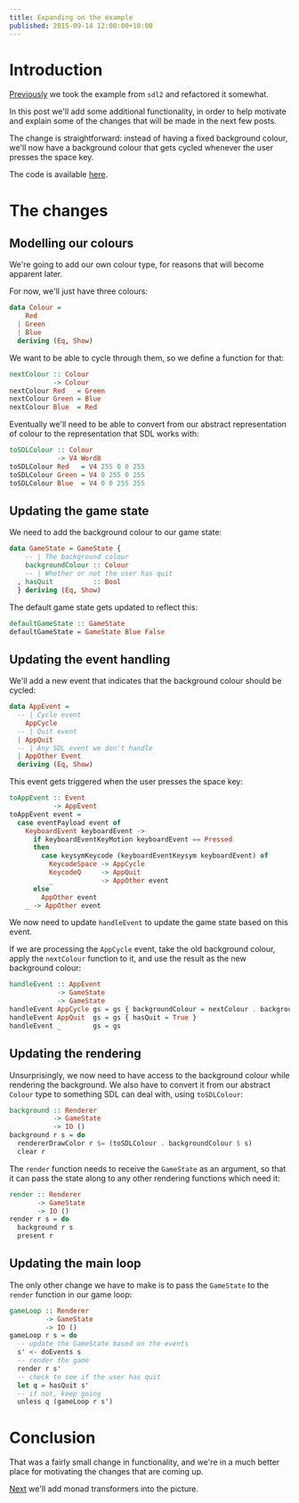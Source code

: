```yaml
---
title: Expanding on the example
published: 2015-09-14 12:00:00+10:00
---
```


# Introduction

[Previously](./refactor.html) we took the example from `sdl2` and refactored it somewhat.

In this post we'll add some additional functionality, in order to help motivate and explain some of the changes that will be made in the next few posts.

The change is straightforward: instead of having a fixed background colour, we'll now have a background colour that gets cycled whenever the user presses the space key.

The code is available [here](https://github.com/dalaing/falling-blocks/tree/master/code/part1/cycle).

# The changes

## Modelling our colours

We're going to add our own colour type, for reasons that will become apparent later.

For now, we'll just have three colours:
```haskell
data Colour =
    Red
  | Green
  | Blue
  deriving (Eq, Show)
```

We want to be able to cycle through them, so we define a function for that:
```haskell
nextColour :: Colour
           -> Colour
nextColour Red   = Green
nextColour Green = Blue
nextColour Blue  = Red
```

Eventually we'll need to be able to convert from our abstract representation of colour to the representation that SDL works with:
```haskell
toSDLColour :: Colour
            -> V4 Word8
toSDLColour Red   = V4 255 0 0 255
toSDLColour Green = V4 0 255 0 255
toSDLColour Blue  = V4 0 0 255 255
```

## Updating the game state

We need to add the background colour to our game state:
```haskell
data GameState = GameState {
    -- | The background colour
    backgroundColour :: Colour
    -- | Whether or not the user has quit
  , hasQuit          :: Bool
  } deriving (Eq, Show)
```

The default game state gets updated to reflect this:
```haskell
defaultGameState :: GameState
defaultGameState = GameState Blue False
```

## Updating the event handling

We'll add a new event that indicates that the background colour should be cycled:
```haskell
data AppEvent =
  -- | Cycle event
    AppCycle
  -- | Quit event
  | AppQuit
  -- | Any SDL event we don't handle
  | AppOther Event
  deriving (Eq, Show)
```

This event gets triggered when the user presses the space key:
```haskell
toAppEvent :: Event
           -> AppEvent
toAppEvent event =
  case eventPayload event of
    KeyboardEvent keyboardEvent ->
      if keyboardEventKeyMotion keyboardEvent == Pressed
      then
        case keysymKeycode (keyboardEventKeysym keyboardEvent) of
          KeycodeSpace -> AppCycle
          KeycodeQ     -> AppQuit
          _            -> AppOther event
      else
        AppOther event
    _ -> AppOther event
```

We now need to update `handleEvent` to update the game state based on this event.

If we are processing the `AppCycle` event, take the old background colour, apply the `nextColour` function to it, and use the result as the new background colour:
```haskell
handleEvent :: AppEvent
            -> GameState
            -> GameState
handleEvent AppCycle gs = gs { backgroundColour = nextColour . backgroundColour $ gs }
handleEvent AppQuit  gs = gs { hasQuit = True }
handleEvent _        gs = gs
```

## Updating the rendering

Unsurprisingly, we now need to have access to the background colour while rendering the background.
We also have to convert it from our abstract `Colour` type to something SDL can deal with, using `toSDLColour`:
```haskell
background :: Renderer
           -> GameState
           -> IO ()
background r s = do
  rendererDrawColor r $= (toSDLColour . backgroundColour $ s)
  clear r
```

The `render` function needs to receive the `GameState` as an argument, so that it can pass the state along to any other rendering functions which need it:
```haskell
render :: Renderer
       -> GameState
       -> IO ()
render r s = do
  background r s
  present r
```

## Updating the main loop

The only other change we have to make is to pass the `GameState` to the `render` function in our game loop:
```haskell
gameLoop :: Renderer
         -> GameState
         -> IO ()
gameLoop r s = do
  -- update the GameState based on the events
  s' <- doEvents s
  -- render the game
  render r s'
  -- check to see if the user has quit
  let q = hasQuit s'
  -- if not, keep going
  unless q (gameLoop r s')
```

# Conclusion

That was a fairly small change in functionality, and we're in a much better place for motivating the changes that are coming up.

[Next](./mtl.html) we'll add monad transformers into the picture.
